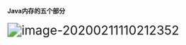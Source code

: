#### Java内存的五个部分

<img src="C:\Users\Congzongyang\AppData\Roaming\Typora\typora-user-images\image-20200211110212352.png" alt="image-20200211110212352" style="zoom: 200%;" />